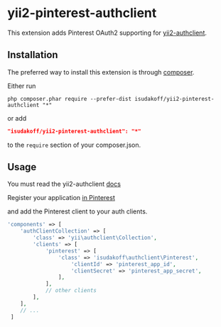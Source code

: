 # yii2-pinterest-authclient

This extension adds Pinterest OAuth2 supporting for [yii2-authclient](https://github.com/yiisoft/yii2-authclient).

## Installation

The preferred way to install this extension is through [composer](http://getcomposer.org/download/).

Either run

```
php composer.phar require --prefer-dist isudakoff/yii2-pinterest-authclient "*"
```

or add

```json
"isudakoff/yii2-pinterest-authclient": "*"
```

to the `require` section of your composer.json.

## Usage

You must read the yii2-authclient [docs](https://github.com/yiisoft/yii2-authclient/tree/master/docs/guide)

Register your application [in Pinterest](https://developers.pinterest.com/apps/)

and add the Pinterest client to your auth clients.

```php
'components' => [
    'authClientCollection' => [
        'class' => 'yii\authclient\Collection',
        'clients' => [
            'pinterest' => [
                'class' => 'isudakoff\authclient\Pinterest',
                    'clientId' => 'pinterest_app_id',
                    'clientSecret' => 'pinterest_app_secret',
                ],
            ],
            // other clients
        ],
    ],
    // ...
 ]
 ```